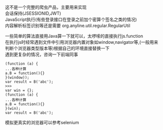 这不是一个完整的爬虫产品，主要用来实现  
会话保持(JSESSIONID,JWT)  
JavaScript执行(有些登录接口在登录之前加个密算个签名之类的情况)  
内容解析标签识别等还是需要 org.anyline.util.regular.RegularUtil  

一些简单的算法直接用Java算一下就可以，太啰嗦的直接执行js.function  
在执行js时经常遇到文件中引用浏览器内置对象如window,navigator等,(一般用来判断个浏览器类型版本等)根据自己的环境直接替换一下  
遇到更复杂的情况，咨询一下前端同事  

```
(function (a) {
...各种计算
a.B = function(){}
}(window));
var result = B('abc');
>>>
var win = {};
(function (a) {
...各种计算
a.B = function(){}
}(win);
var result = B('abc');
```
模拟更真实的浏览器可以参考selenium  